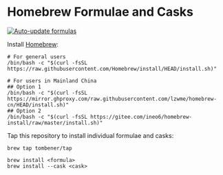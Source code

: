 # Homebrew Formulae and Casks

[![Auto-update formulas](https://github.com/tombener/homebrew-tap/actions/workflows/auto-update.yml/badge.svg)](https://github.com/tombener/homebrew-tap/actions/workflows/auto-update.yml)

Install [Homebrew](https://brew.sh/):

```shell
# For general users
/bin/bash -c "$(curl -fsSL https://raw.githubusercontent.com/Homebrew/install/HEAD/install.sh)"

# For users in Mainland China
## Option 1
/bin/bash -c "$(curl -fsSL https://mirror.ghproxy.com/raw.githubusercontent.com/lzwme/homebrew-cn/HEAD/install.sh)"
## Option 2
/bin/bash -c "$(curl -fsSL https://gitee.com/ineo6/homebrew-install/raw/master/install.sh)"
```

<!-- Install via [Brewfile.rb](Brewfile.rb) in the current directory. Make sure you have read the file and understand what it does before running it:

```shell
brew bundle --file Brewfile.rb
``` -->

Tap this repository to install individual formulae and casks:

```shell
brew tap tombener/tap

brew install <formula>
brew install --cask <cask>
```
